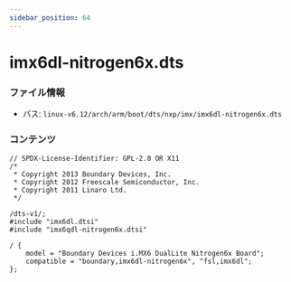 ```yaml
---
sidebar_position: 64
---
```

# imx6dl-nitrogen6x.dts

### ファイル情報

- パス: `linux-v6.12/arch/arm/boot/dts/nxp/imx/imx6dl-nitrogen6x.dts`

### コンテンツ

```dts
// SPDX-License-Identifier: GPL-2.0 OR X11
/*
 * Copyright 2013 Boundary Devices, Inc.
 * Copyright 2012 Freescale Semiconductor, Inc.
 * Copyright 2011 Linaro Ltd.
 */

/dts-v1/;
#include "imx6dl.dtsi"
#include "imx6qdl-nitrogen6x.dtsi"

/ {
	model = "Boundary Devices i.MX6 DualLite Nitrogen6x Board";
	compatible = "boundary,imx6dl-nitrogen6x", "fsl,imx6dl";
};

```

